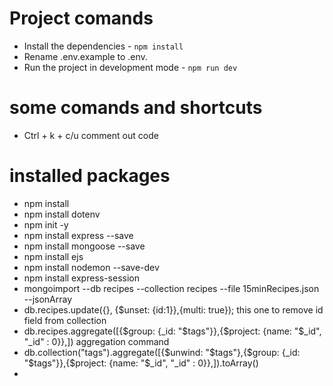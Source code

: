 # Project comands

- Install the dependencies -  `npm install`
- Rename .env.example to .env. 
- Run the project in development mode - `npm run dev`

# some comands and shortcuts

- Ctrl + k + c/u  comment out code




# installed packages

- npm install
- npm install dotenv
- npm init -y
- npm install express --save
- npm install mongoose --save
- npm install ejs
- npm install nodemon --save-dev
- npm install express-session
- mongoimport --db recipes --collection recipes --file 15minRecipes.json --jsonArray
- db.recipes.update({}, {$unset: {id:1}},{multi: true});                                        this one to remove id field from collection
- db.recipes.aggregate([{$group: {_id: "$tags"}},{$project: {name: "$_id", "_id" : 0}},])       aggregation command
- db.collection("tags").aggregate([{$unwind: "$tags"},{$group: {_id: "$tags"}},{$project: {name: "$_id", "_id" : 0}},]).toArray()
- 